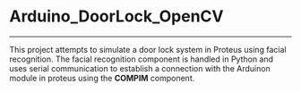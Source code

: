 # Arduino_DoorLock_OpenCV
_ _ _

This project attempts to simulate a door lock system in Proteus using facial recognition. The facial recognition component is handled in Python and uses serial communication
to establish a connection with the Arduinon module in proteus using the **COMPIM** component.

